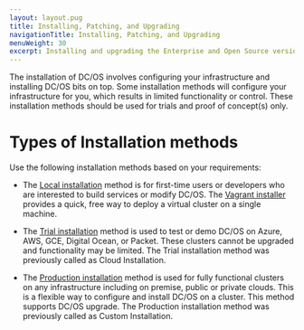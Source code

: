 ```yaml
---
layout: layout.pug
title: Installing, Patching, and Upgrading
navigationTitle: Installing, Patching, and Upgrading
menuWeight: 30
excerpt: Installing and upgrading the Enterprise and Open Source versions of DC/OS
---
```


The installation of DC/OS involves configuring your infrastructure and installing DC/OS bits on top. Some installation methods will configure your infrastructure for you, which results in limited functionality or control. These installation methods should be used for trials and proof of concept(s) only. 

# Types of Installation methods

Use the following installation methods based on your requirements:

- The [Local installation](/1.11/installing/local/) method is for first-time users or developers who are interested to build services or modify DC/OS. The [Vagrant installer](/1.8/administration/installing/oss/local/) provides a quick, free way to deploy a virtual cluster on a single machine.

- The [Trial installation](/1.11/installing/trial/) method is used to test or demo DC/OS on Azure, AWS, GCE, Digital Ocean, or Packet. These clusters cannot be upgraded and functionality may be limited. The Trial installation method was previously called as Cloud Installation.

- The [Production installation](/1.11/installing/production/) method is used for fully functional clusters on any infrastructure including on premise, public or private clouds. This is a flexible way to configure and install DC/OS on a cluster. This method supports DC/OS upgrade. The Production installation method was previously called as Custom Installation. 